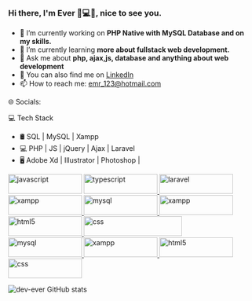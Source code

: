### Hi there, I'm Ever 🤘💻👋, nice to see you.

- 🔭 I’m currently working on **PHP Native with MySQL Database and on my skills.**
- 🌱 I’m currently learning **more about fullstack web development.**
- 💬 Ask me about **php, ajax,js, database and anything about web development**
- 🔗 You can also find me on [LinkedIn](https://mx.linkedin.com/in/dev-code/)
- 📫 How to reach me: emr_123@hotmail.com

🌐 Socials:


💻 Tech Stack
- 🛢 SQL | MySQL | Xampp
- 💻 PHP | JS | jQuery | Ajax | Laravel
- 🖥  Adobe Xd | Illustrator | Photoshop |


<p align="left"> 
  <a href="https://developer.mozilla.org/en-US/docs/Web/JavaScript" target="_blank"> 
    <img src="https://img.shields.io/badge/.NET-512BD4?style=for-the-badge&logo=dotnet&logoColor=white" alt="javascript" width="150" height="40"/></a> 
  
  <a href="https://www.typescriptlang.org/" target="_blank"> 
    <img src="https://img.shields.io/badge/Bootstrap-563D7C?style=for-the-badge&logo=bootstrap&logoColor=white" alt="typescript" width="150" height="40"/> 
  </a>

  <a href="https://www.typescriptlang.org/" target="_blank"> 
    <img src="https://img.shields.io/badge/Laravel-FF2D20?style=for-the-badge&logo=laravel&logoColor=white" alt="laravel" width="150" height="40"/> 
  </a>

  <a href="https://www.typescriptlang.org/" target="_blank"> 
    <img src="https://img.shields.io/badge/Xampp-F37623?style=for-the-badge&logo=xampp&logoColor=white" alt="xampp" width="150" height="40"/> 
  </a>


   <a href="https://www.typescriptlang.org/" target="_blank"> 
    <img src="https://img.shields.io/badge/MySQL-005C84?style=for-the-badge&logo=mysql&logoColor=white" alt="mysql" width="150" height="40"/> 
  </a>

  <a href="https://www.typescriptlang.org/" target="_blank"> 
    <img src="https://img.shields.io/badge/PHP-777BB4?style=for-the-badge&logo=php&logoColor=white" alt="xampp" width="150" height="40"/> 
  </a>

  <a href="https://www.typescriptlang.org/" target="_blank"> 
    <img src="https://img.shields.io/badge/HTML5-E34F26?style=for-the-badge&logo=html5&logoColor=white" alt="html5" width="150" height="40"/> 
  </a>

   <a href="https://www.typescriptlang.org/" target="_blank"> 
    <img src="https://img.shields.io/badge/CSS3-1572B6?style=for-the-badge&logo=css3&logoColor=white" alt="css" width="200" height="40"/> 
  </a>



   <a href="https://www.typescriptlang.org/" target="_blank"> 
    <img src="https://img.shields.io/badge/JavaScript-323330?style=for-the-badge&logo=javascript&logoColor=F7DF1" alt="mysql" width="150" height="40"/> 
  </a>

  <a href="https://www.typescriptlang.org/" target="_blank"> 
    <img src="https://img.shields.io/badge/json-5E5C5C?style=for-the-badge&logo=json&logoColor=white" alt="xampp" width="150" height="40"/> 
  </a>

  <a href="https://www.typescriptlang.org/" target="_blank"> 
    <img src="https://img.shields.io/badge/Visual_Studio-5C2D91?style=for-the-badge&logo=visual%20studio&logoColor=white" alt="html5" width="150" height="40"/> 
  </a>

   <a href="https://www.typescriptlang.org/" target="_blank"> 
    <img src="https://img.shields.io/badge/sublime_text-%23575757.svg?&style=for-the-badge&logo=sublime-text&logoColor=important" alt="css" width="150" height="40"/> 
  </a>

  

  
  
</p>


![dev-ever GitHub stats](https://github-readme-stats.vercel.app/api?username=dev-ever&show_icons=true&theme=transparent)
